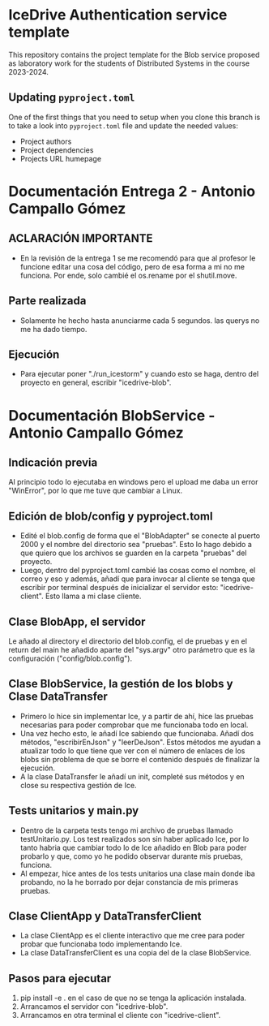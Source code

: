 # IceDrive Authentication service template

This repository contains the project template for the Blob service proposed as laboratory work for the students
of Distributed Systems in the course 2023-2024.

## Updating `pyproject.toml`

One of the first things that you need to setup when you clone this branch is to take a look into
`pyproject.toml` file and update the needed values:

- Project authors
- Project dependencies
- Projects URL humepage

# Documentación Entrega 2 - Antonio Campallo Gómez
## ACLARACIÓN IMPORTANTE
- En la revisión de la entrega 1 se me recomendó para que al profesor le funcione editar una cosa del código, pero de esa forma a mi no me funciona. Por ende, solo cambié el os.rename por el shutil.move. 
## Parte realizada
- Solamente he hecho hasta anunciarme cada 5 segundos. las querys no me ha dado tiempo.
## Ejecución
- Para ejecutar poner "./run_icestorm" y cuando esto se haga, dentro del proyecto en general, escribir "icedrive-blob".

# Documentación BlobService - Antonio Campallo Gómez
## Indicación previa
Al principio todo lo ejecutaba en windows pero el upload me daba un error "WinError", por lo que me tuve que cambiar a Linux.
## Edición de blob/config y pyproject.toml
 - Edité el blob.config de forma que el "BlobAdapter" se conecte al puerto 2000 y el nombre del directorio sea "pruebas". Esto lo hago debido a que quiero que los archivos se guarden en la carpeta "pruebas" del proyecto.
 - Luego, dentro del pyproject.toml cambié las cosas como el nombre, el correo y eso y además, añadí que para invocar al cliente se tenga que escribir por terminal después de inicializar el servidor esto: "icedrive-client". Esto llama a mi clase cliente.

## Clase BlobApp, el servidor
Le añado al directory el directorio del blob.config, el de pruebas y en el return del main he añadido aparte del "sys.argv" otro parámetro que es la configuración ("config/blob.config").

## Clase BlobService, la gestión de los blobs y Clase DataTransfer
- Primero lo hice sin implementar Ice, y a partir de ahí, hice las pruebas necesarias para poder comprobar que me funcionaba todo en local. 
- Una vez hecho esto, le añadí Ice sabiendo que funcionaba.
Añadí dos métodos, "escribirEnJson" y "leerDeJson". Estos métodos me ayudan a atualizar todo lo que tiene que ver con el número de enlaces de los blobs sin problema de que se borre el contenido después de finalizar la ejecución.
- A la clase DataTransfer le añadí un init, completé sus métodos y en close su respectiva gestión de Ice.

## Tests unitarios y main.py
- Dentro de la carpeta tests tengo mi archivo de pruebas llamado testUnitario.py.
Los test realizados son sin haber aplicado Ice, por lo tanto habria que cambiar todo lo de Ice añadido en Blob para poder probarlo y que, como yo he podido observar durante mis pruebas, funciona.
- Al empezar, hice antes de los tests unitarios una clase main donde iba probando, no la he borrado por dejar constancia de mis primeras pruebas.

## Clase ClientApp y DataTransferClient
- La clase ClientApp es el cliente interactivo que me cree para poder probar que funcionaba todo implementando Ice. 
- La clase DataTransferClient es una copia del de la clase BlobService.

## Pasos para ejecutar
1. pip install -e . en el caso de que no se tenga la aplicación instalada.
2. Arrancamos el servidor con "icedrive-blob".
3. Arrancamos en otra terminal el cliente con "icedrive-client".
